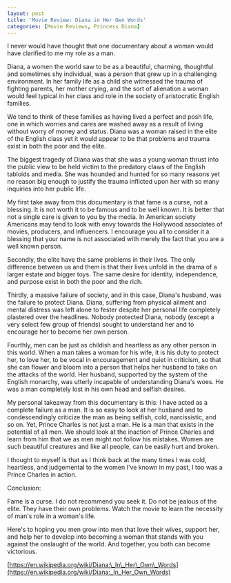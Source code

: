 ```yaml
---
layout: post
title: 'Movie Review: Diana in Her Own Words'
categories: [Movie Reviews, Princess Diana]
---
```

I never would have thought that one documentary about a woman would have clarified to me my role as a man. 

Diana, a women the world saw to be as a beautiful, charming, thoughtful and sometimes shy individual, was a person that grew up in a challenging environment. In her family life as a child she witnessed the trauma of fighting parents, her mother crying, and the sort of alienation a woman would feel typical in her class and role in the society of aristocratic English families.

We tend to think of these families as having lived a perfect and posh life, one in which worries and cares are washed away as a result of living without worry of money and status. Diana was a woman raised in the elite of the English class yet it would appear to be that problems and trauma exist in both the poor and the elite.

The biggest tragedy of Diana was that she was a young woman thrust into the public view to be held victim to the predatory claws of the English tabloids and media. She was hounded and hunted for so many reasons yet no reason big enough to justify the trauma inflicted upon her with so many inquiries into her public life.

My first take away from this documentary is that fame is a curse, not a blessing. It is not worth it to be famous and to be well known. It is better that not a single care is given to you by the media. In American society Americans may tend to look with envy towards the Hollywood associates of movies, producers, and influencers. I encourage you all to consider it a blessing that your name is not associated with merely the fact that you are a well known person. 

Secondly, the elite have the same problems in their lives. The only difference between us and them is that their lives unfold in the drama of a larger estate and bigger toys. The same desire for identity, independence, and purpose exist in both the poor and the rich.

Thirdly, a massive failure of society, and in this case, Diana's husband, was the failure to protect Diana. Diana, suffering from physical ailment and mental distress was left alone to fester despite her personal life completely plastered over the headlines. Nobody protected Diana, nobody (except a very select few group of friends) sought to understand her and to encourage her to become her own person.

Fourthly, men can be just as childish and heartless as any other person in this world. When a man takes a woman for his wife, it is his duty to protect her, to love her, to be vocal in encouragement and quiet in criticism, so that she can flower and bloom into a person that helps her husband to take on the attacks of the world. Her husband, supported by the system of the English monarchy, was utterly incapable of understanding Diana's woes. He was a man completely lost in his own head and selfish desires.

My personal takeaway from this documentary is this: I have acted as a complete failure as a man. It is so easy to look at her husband and to condescendingly criticize the man as being selfish, cold, narcissistic, and so on. Yet, Prince Charles is not just a man. He is a man that exists in the potential of all men. We should look at the inaction of Prince Charles and learn from him that we as men might not follow his mistakes. Women are such beautiful creatures and like all people, can be easily hurt and broken. 

I thought to myself is that as I think back at the many times I was cold, heartless, and judgemental to the women I've known in my past, I too was a Prince Charles in action. 

Conclusion:

Fame is a curse. I do not recommend you seek it. Do not be jealous of the elite. They have their own problems. Watch the movie to learn the necessity of man's role in a woman's life.

Here's to hoping you men grow into men that love their wives, support her, and help her to develop into becoming a woman that stands with you against the onslaught of the world. And together, you both can become victorious.

[https://en.wikipedia.org/wiki/Diana:\_In\_Her\_Own\_Words](https://en.wikipedia.org/wiki/Diana:_In_Her_Own_Words)